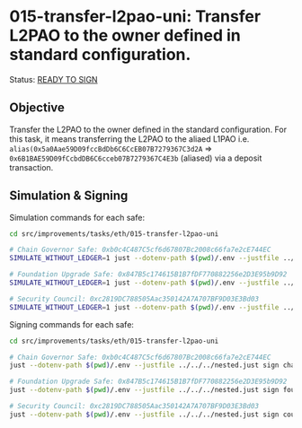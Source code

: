 # 015-transfer-l2pao-uni: Transfer L2PAO to the owner defined in standard configuration.

Status: [READY TO SIGN]()

## Objective

Transfer the L2PAO to the owner defined in the standard configuration. For this task, it means transferring the L2PAO to the aliaed L1PAO i.e. `alias(0x5a0Aae59D09fccBdDb6C6CcEB07B7279367C3d2A` => `0x6B1BAE59D09fCcbdDB6C6cceb07B7279367C4E3b` (aliased) via a deposit transaction.

## Simulation & Signing

Simulation commands for each safe:
```bash
cd src/improvements/tasks/eth/015-transfer-l2pao-uni

# Chain Governor Safe: 0xb0c4C487C5cf6d67807Bc2008c66fa7e2cE744EC 
SIMULATE_WITHOUT_LEDGER=1 just --dotenv-path $(pwd)/.env --justfile ../../../nested.just simulate chain-governor 

# Foundation Upgrade Safe: 0x847B5c174615B1B7fDF770882256e2D3E95b9D92
SIMULATE_WITHOUT_LEDGER=1 just --dotenv-path $(pwd)/.env --justfile ../../../nested.just simulate foundation

# Security Council: 0xc2819DC788505Aac350142A7A707BF9D03E3Bd03
SIMULATE_WITHOUT_LEDGER=1 just --dotenv-path $(pwd)/.env --justfile ../../../nested.just simulate council
```

Signing commands for each safe:
```bash
cd src/improvements/tasks/eth/015-transfer-l2pao-uni

# Chain Governor Safe: 0xb0c4C487C5cf6d67807Bc2008c66fa7e2cE744EC 
just --dotenv-path $(pwd)/.env --justfile ../../../nested.just sign chain-governor 

# Foundation Upgrade Safe: 0x847B5c174615B1B7fDF770882256e2D3E95b9D92
just --dotenv-path $(pwd)/.env --justfile ../../../nested.just sign foundation

# Security Council: 0xc2819DC788505Aac350142A7A707BF9D03E3Bd03
just --dotenv-path $(pwd)/.env --justfile ../../../nested.just sign council
```
